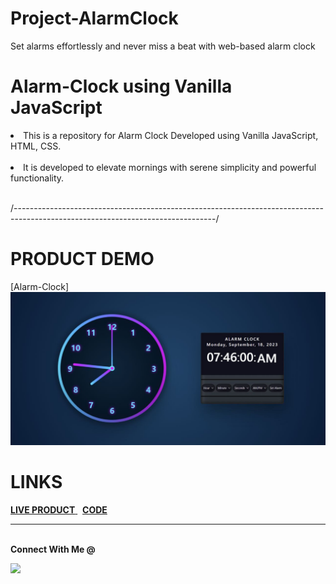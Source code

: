 # Project-AlarmClock
Set alarms effortlessly and never miss a beat with web-based alarm clock

# Alarm-Clock using Vanilla JavaScript

<li>This is a repository for Alarm Clock Developed using Vanilla JavaScript, HTML, CSS.</li>
<br>
<li> It is developed to elevate mornings with serene simplicity and powerful functionality.</li>
<br>

/--------------------------------------------------------------------------------------------------------------------------------/

# PRODUCT DEMO

[Alarm-Clock]<img src="img_of_clock.jpg">   <br>

# LINKS

<a href = "https://aniruddh-joshi.github.io/Project-AlarmClock/"> <b>LIVE PRODUCT</b> </a>  &nbsp; <a href = "https://github.com/aniruddh-joshi/Project-AlarmClock"> <b>CODE</b> </a> <br>

--------------------------------------------------------------------------------------------------------------------------------------------------------
<br>
<strong>Connect With Me @</strong>

<p align="center">

<a href="mailto:aniruddh.joshi2904@gmail.com"><img src="https://img.shields.io/badge/-aniruddh.joshi2904@gmail.com-D14836?style=flat&logo=Gmail&logoColor=white"/></a>


</p>
